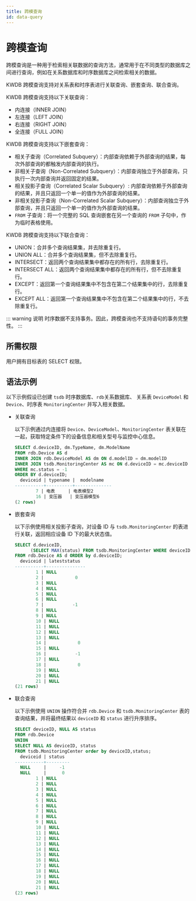 ```yaml
---
title: 跨模查询
id: data-query
---
```



# 跨模查询

跨模查询是一种用于检索相关联数据的查询方法，通常用于在不同类型的数据库之间进行查询，例如在关系数据库和时序数据库之间检索相关的数据。

KWDB 跨模查询支持对关系表和时序表进行关联查询、嵌套查询、联合查询。

KWDB 跨模查询支持以下关联查询：

- 内连接（INNER JOIN）
- 左连接（LEFT JOIN）
- 右连接（RIGHT JOIN）
- 全连接（FULL JOIN）

KWDB 跨模查询支持以下嵌套查询：

- 相关子查询（Correlated Subquery）：内部查询依赖于外部查询的结果，每次外部查询的都触发内部查询的执行。
- 非相关子查询（Non-Correlated Subquery）：内部查询独立于外部查询，只执行一次内部查询并返回固定的结果。
- 相关投影子查询（Correlated Scalar Subquery）: 内部查询依赖于外部查询的结果，并且只返回一个单一的值作为外部查询的结果。
- 非相关投影子查询（Non-Correlated Scalar Subquery）：内部查询独立于外部查询，并且只返回一个单一的值作为外部查询的结果。
- `FROM` 子查询：将一个完整的 SQL 查询嵌套在另一个查询的 `FROM` 子句中，作为临时表格使用。

KWDB 跨模查询支持以下联合查询：

- UNION：合并多个查询结果集，并去除重复行。
- UNION ALL：合并多个查询结果集，但不去除重复行。
- INTERSECT：返回两个查询结果集中都存在的所有行，去除重复行。
- INTERSECT ALL：返回两个查询结果集中都存在的所有行，但不去除重复行。
- EXCEPT：返回第一个查询结果集中不包含在第二个结果集中的行，去除重复行。
- EXCEPT ALL：返回第一个查询结果集中不包含在第二个结果集中的行，不去除重复行。

::: warning 说明
时序数据不支持事务。因此，跨模查询也不支持语句的事务完整性。
:::

## 所需权限

用户拥有目标表的 SELECT 权限。

## 语法示例

以下示例假设已创建 `tsdb` 时序数据库、`rdb`关系数据库、 关系表 `DeviceModel` 和 `Device`、时序表 `MonitoringCenter` 并写入相关数据。

- 关联查询

    以下示例通过内连接将 `Device`、`DeviceModel`、`MonitoringCenter` 表关联在一起，获取特定条件下的设备信息和相关型号与监控中心信息。

    ```sql
    SELECT d.deviceID, dm.TypeName, dm.ModelName
    FROM rdb.Device AS d
    INNER JOIN rdb.DeviceModel AS dm ON d.modelID = dm.modelID
    INNER JOIN tsdb.MonitoringCenter AS mc ON d.deviceID = mc.deviceID
    WHERE mc.status = -1
    ORDER BY d.deviceID;
      deviceid | typename |  modelname
    -----------+----------+--------------
            7 | 电表     | 电表模型2
            16 | 变压器   | 变压器模型6
    (2 rows)
    ```

- 嵌套查询

    以下示例使用相关投影子查询，对设备 ID 与 `tsdb.MonitoringCenter` 的表进行关联，返回相应设备 ID 下的最大状态值。

    ```sql
    SELECT d.deviceID,
          (SELECT MAX(status) FROM tsdb.MonitoringCenter WHERE deviceID = d.deviceID) AS LatestStatus
    FROM rdb.Device AS d ORDER by d.deviceID;
      deviceid | lateststatus
    -----------+---------------
            1 | NULL
            2 |            0
            3 | NULL
            4 | NULL
            5 | NULL
            6 | NULL
            7 |           -1
            8 | NULL
            9 | NULL
            10 | NULL
            11 | NULL
            12 | NULL
            13 | NULL
            14 |            0
            15 | NULL
            16 |           -1
            17 | NULL
            18 |            0
            19 | NULL
            20 | NULL
            21 | NULL
    (21 rows)
    ```

- 联合查询

    以下示例使用 `UNION` 操作符合并 `rdb.Device` 和 `tsdb.MonitoringCenter` 表的查询结果，并将最终结果以 `deviceID` 和 `status` 进行升序排序。

    ```sql
    SELECT deviceID, NULL AS status
    FROM rdb.Device
    UNION
    SELECT NULL AS deviceID, status
    FROM tsdb.MonitoringCenter order by deviceID,status;
      deviceid | status
    -----------+---------
      NULL     |     -1
      NULL     |      0
            1 | NULL
            2 | NULL
            3 | NULL
            4 | NULL
            5 | NULL
            6 | NULL
            7 | NULL
            8 | NULL
            9 | NULL
            10 | NULL
            11 | NULL
            12 | NULL
            13 | NULL
            14 | NULL
            15 | NULL
            16 | NULL
            17 | NULL
            18 | NULL
            19 | NULL
            20 | NULL
            21 | NULL
    (23 rows)
    ```
